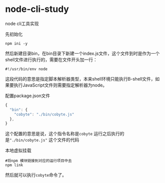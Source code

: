 # node-cli-study
node cli工具实现



先初始化

```
npm ini -y
```

然后新建目录bin，在bin目录下新建一个index.js文件，这个文件到时是作为一个shell文件进行执行的，需要在文件开头加一行：

```
#!/usr/bin/env node
```

这段代码的意思是指定脚本解析器类型，本来shell环境只能执行B-shell文件，如果要执行JavaScript文件则需要指定解析器为node。

配置package.json文件

```javascript
{
  "bin": {
    "cobyte": "./bin/cobyte.js"
  },
}
```

这个配置的意思是说，这个指令名称是`cobyte` 运行之后执行的是`"./bin/cobyte.js"` 这个文件的代码

本地虚拟挂载

```
#将npm 模块链接到对应的运行项目中去
npm link
```

然后就可以执行`cobyte`命令了。


